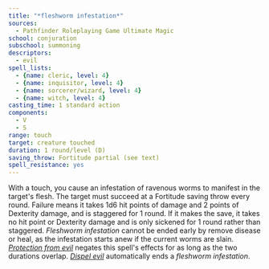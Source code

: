 ```yaml
---
title: "*fleshworm infestation*"
sources:
  - Pathfinder Roleplaying Game Ultimate Magic
school: conjuration
subschool: summoning
descriptors:
  - evil
spell_lists:
  - {name: cleric, level: 4}
  - {name: inquisitor, level: 4}
  - {name: sorcerer/wizard, level: 4}
  - {name: witch, level: 4}
casting_time: 1 standard action
components:
  - V
  - S
range: touch
target: creature touched
duration: 1 round/level (D)
saving_throw: Fortitude partial (see text)
spell_resistance: yes
---
```


With a touch, you cause an infestation of ravenous worms to manifest in the target's flesh. The target must succeed at a Fortitude saving throw every round. Failure means it takes 1d6 hit points of damage and 2 points of Dexterity damage, and is staggered for 1 round. If it makes the save, it takes no hit point or Dexterity damage and is only sickened for 1 round rather than staggered. *Fleshworm infestation* cannot be ended early by remove disease or heal, as the infestation starts anew if the current worms are slain. [*Protection from evil*](/spells/protection-from-evil/) negates this spell's effects for as long as the two durations overlap. [*Dispel evil*](/spells/dispel-evil/) automatically ends a *fleshworm infestation*.

